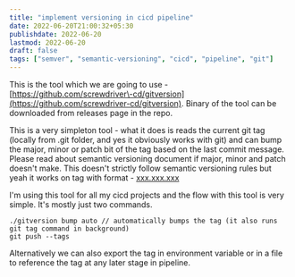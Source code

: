 ```yaml
---
title: "implement versioning in cicd pipeline"
date: 2022-06-20T21:00:32+05:30
publishdate: 2022-06-20
lastmod: 2022-06-20
draft: false
tags: ["semver", "semantic-versioning", "cicd", "pipeline", "git"]
---
```


This is the tool which we are going to use \- [https://github.com/screwdriver\-cd/gitversion](https://github.com/screwdriver-cd/gitversion). Binary of the tool can be downloaded from releases page in the repo. 

This is a very simpleton tool \- what it does is reads the current git tag \(locally from .git folder, and yes it obviously works with git\) and can bump the major, minor or patch bit of the tag based on the last commit message. Please read about semantic versioning document if major, minor and patch doesn't make. This doesn't strictly follow semantic versioning rules but yeah it works on tag with format \- [xxx.xxx.xxx](http://xxx.xxx.xxx)

I'm using this tool for all my cicd projects and the flow with this tool is very simple. It's mostly just two commands.

```
./gitversion bump auto // automatically bumps the tag (it also runs git tag command in background)
git push --tags
```

Alternatively we can also export the tag in environment variable or in a file to reference the tag at any later stage in pipeline.
